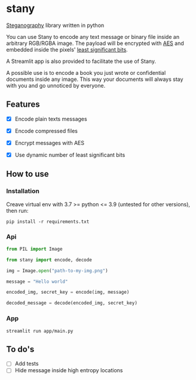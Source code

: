 # stany

 [Steganography](https://en.wikipedia.org/wiki/Steganography) library written in python

 You can use Stany to encode any text message or binary file inside an arbitrary RGB/RGBA image.
 The payload will be encrypted with [AES](https://fr.wikipedia.org/wiki/Advanced_Encryption_Standard) and embedded inside the pixels' [least significant bits](https://en.wikipedia.org/wiki/Bit_numbering).

 A Streamlit app is also provided to facilitate the use of Stany.

A possible use is to encode a book you just wrote or confidential documents inside any image. This way your documents will always stay with you and go unnoticed by everyone.


## Features

- [X] Encode plain texts messages
- [X] Encode compressed files
- [X] Encrypt messages with AES
- [X] Use dynamic number of least significant bits


## How to use


### Installation

Creave virtual env with 3.7 >= python <= 3.9 (untested for other versions), then run:
```
pip install -r requirements.txt
```


### Api

```python
from PIL import Image

from stany import encode, decode

img = Image.open("path-to-my-img.png")

message = "Hello world"

encoded_img, secret_key = encode(img, message)

decoded_message = decode(encoded_img, secret_key)
```


### App
```shell
streamlit run app/main.py
```


## To do's

- [ ] Add tests
- [ ] Hide message inside high entropy locations
